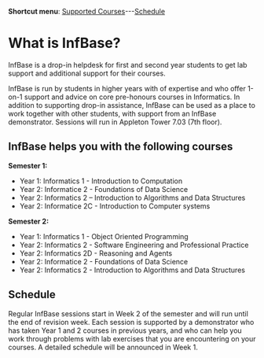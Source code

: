**Shortcut menu**: [Supported Courses](#supported-courses)---[Schedule](#schedule)

# What is InfBase?

InfBase is a drop-in helpdesk for first and second year students to get lab support and additional support for their courses. 

InfBase is run by students in higher years with of expertise and who offer 1-on-1 support and advice on core pre-honours courses in Informatics. In addition to supporting drop-in assistance, InfBase can be used as a place to work together with other students, with support from an InfBase demonstrator. Sessions will run in Appleton Tower 7.03 (7th floor). 

<!-- If you have suggestions and feedback for InfBase, please [let us know how we are doing](feedback.html). -->

## InfBase helps you with the following courses 

__Semester 1:__
* Year 1: Informatics 1 - Introduction to Computation
* Year 2: Informatice 2 - Foundations of Data Science
* Year 2: Informatics 2 – Introduction to Algorithms and Data Structures
* Year 2: Informatice 2C - Introduction to Computer systems

__Semester 2:__
* Year 1: Informatics 1 - Object Oriented Programming
* Year 2: Informatics 2 - Software Engineering and Professional Practice
* Year 2: Informatics 2D - Reasoning and Agents
* Year 2: Informatice 2 - Foundations of Data Science
* Year 2: Informatics 2 - Introduction to Algorithms and Data Structures

## Schedule

Regular InfBase sessions start in Week 2 of the semester and will run until the end of revision week. Each session is supported by a demonstrator who has taken Year 1 and 2 courses in previous years, and who can help you work through problems with lab exercises that you are encountering on your courses. A detailed schedule will be announced in Week 1.
